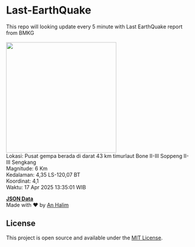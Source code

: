 # Last-EarthQuake
This repo will looking update every 5 minute with Last EarthQuake report from BMKG
<br>
<br>
<img src="undefined" width="300"/>
<br>
Lokasi: Pusat gempa berada di darat 43 km timurlaut Bone  II-III Soppeng II-III Sengkang <br>
Magnitude: 6 Km <br>
Kedalaman: 4,35 LS-120,07 BT <br>
Koordinat: 4,1 <br>
Waktu: 17 Apr 2025 13:35:01 WIB <br>

<a href="./data/data.json">**JSON Data**</a>
<br>
Made with ❤️ by <a href="https://github.com/an-halim">An Halim</a>
## License

This project is open source and available under the [MIT License](LICENSE).
